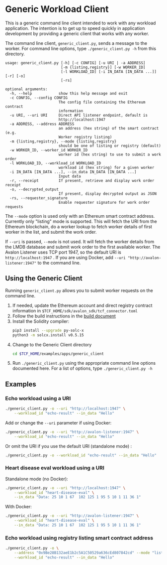 # Generic Workload Client

This is a generic command line client intended to work with any
workload application. The intention is to get up to speed quickly
in application development by providing a generic client that works
with any worker.

The command line client, `generic_client.py`, sends a message to the worker.
For command line options, type `./generic_client.py -h` from this directory.

```
usage: generic_client.py [-h] [-c CONFIG] [-u URI | -a ADDRESS]
                         [-m {listing,registry}] [-w WORKER_ID]
                         [-l WORKLOAD_ID] [-i IN_DATA [IN_DATA ...]] [-r] [-o]
                         [-rs]

optional arguments:
  -h, --help            show this help message and exit
  -c CONFIG, --config CONFIG
                        The config file containing the Ethereum contract
                        information
  -u URI, --uri URI     Direct API listener endpoint, default is
                        http://localhost:1947
  -a ADDRESS, --address ADDRESS
                        an address (hex string) of the smart contract (e.g.
                        Worker registry listing)
  -m {listing,registry}, --mode {listing,registry}
                        should be one of listing or registry (default)
  -w WORKER_ID, --worker_id WORKER_ID
                        worker id (hex string) to use to submit a work order
  -l WORKLOAD_ID, --workload_id WORKLOAD_ID
                        workload id (hex string) for a given worker
  -i IN_DATA [IN_DATA ...], --in_data IN_DATA [IN_DATA ...]
                        Input data
  -r, --receipt         If present, retrieve and display work order receipt
  -o, --decrypted_output
                        If present, display decrypted output as JSON
  -rs, --requester_signature
                        Enable requester signature for work order requests
```

The `--mode` option is used only with an Ethereum smart contract address.
Currently only "listing" mode is supported.
This will fetch the URI from the Ethereum blockchain, do a worker lookup to fetch
worker details of first worker in the list, and submit the work order.

If `--uri` is passed, `--mode` is not used. It will fetch the worker details
from the LMDB database and submit work order to the first available worker.
The Avalon Listener uses TCP port 1947, so the default URI is
`http://localhost:1947` .
If you are using Docker, add `--uri "http://avalon-listener:1947"`
to the command line.

## Using the Generic Client

Running `generic_client.py` allows you to submit
worker requests on the command line.

1. If needed, update the Ethereum account and direct registry contract
   information in `$TCF_HOME/sdk/avalon_sdk/tcf_connector.toml`
2. Follow the build instructions in the
   [build document](../../../BUILD.md)
3. Install the Solidity compiler:
    ```bash
    pip3 install --upgrade py-solc-x
    python3 -m solcx.install v0.5.15
    ```
4. Change to the Generic Client directory
   ```bash
   cd $TCF_HOME/examples/apps/generic_client
   ```
5. Run `./generic_client.py` using the appropriate command line options
   documented here. For a list of options, type `./generic_client.py -h`

## Examples

### Echo workload using a URI
```bash
./generic_client.py -o --uri "http://localhost:1947" \
    --workload_id "echo-result" --in_data "Hello"
```

Add or change the `--uri` parameter if using Docker:
```bash
./generic_client.py -o --uri "http://avalon-listener:1947" \
    --workload_id "echo-result" --in_data "Hello"
```

Or omit the URI if you use the default URI (standalone mode) :
```bash
./generic_client.py -o --workload_id "echo-result" --in_data "Hello"
```

### Heart disease eval workload using a URI
Standalone mode (no Docker):
```bash
./generic_client.py -o --uri "http://localhost:1947" \
    --workload_id "heart-disease-eval" \
    --in_data "Data: 25 10 1 67  102 125 1 95 5 10 1 11 36 1"
```

With Docker:
```bash
./generic_client.py -o --uri "http://avalon-listener:1947" \
    --workload_id "heart-disease-eval" \
    --in_data "Data: 25 10 1 67  102 125 1 95 5 10 1 11 36 1"
```

### Echo workload using registry listing smart contract address
```bash
./generic_client.py -o \
    --address "0x9Be28B132aeE1b2c5A1C50529a636cEd807842cd" --mode "listing" \
    --workload_id "echo-result" --in_data "Hello"
```
